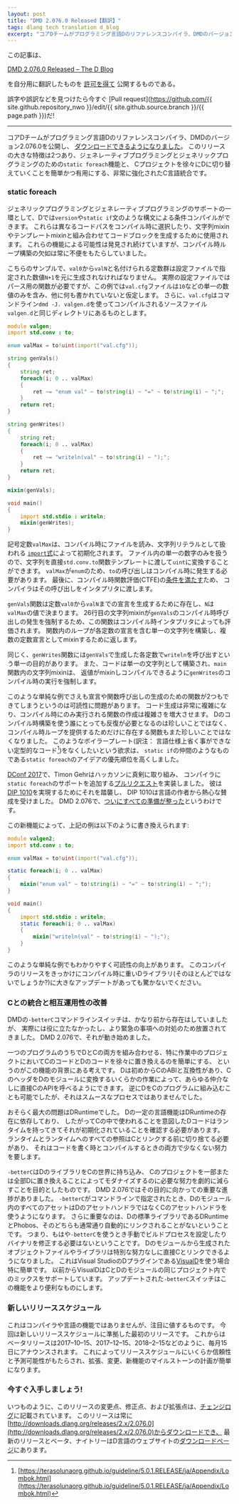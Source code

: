 ```yaml
---
layout: post
title: "DMD 2.076.0 Released【翻訳】"
tags: dlang tech translation d_blog
excerpt: "コアDチームがプログラミング言語Dのリファレンスコンパイラ、DMDのバージョン2.076.0を公開し、 ダウンロードできるようになりました。 このリリースの大きな特徴は2つあり、ジェネレーティブプログラミングとジェネリックプログラミングのためのstatic foreach機能と、 Cプロジェクトを徐々にDに切り替えていくことを簡単かつ有用にする、非常に強化されたC言語統合です。"
---
```


この記事は、

[DMD 2.076.0 Released – The D Blog](https://dlang.org/blog/2017/09/01/dmd-2-076-0-released/)

を自分用に翻訳したものを
[許可を得て](http://dlang.org/blog/2017/06/16/life-in-the-fast-lane/#comment-1631)
公開するものである。

誤字や誤訳などを見つけたら今すぐ
[Pull request](https://github.com/{{ site.github.repository_nwo }}/edit/{{ site.github.source.branch }}/{{ page.path }})だ!

---

コアDチームがプログラミング言語Dのリファレンスコンパイラ、DMDのバージョン2.076.0を公開し、
[ダウンロードできるようになりました](https://dlang.org/changelog/2.076.0.html)。
このリリースの大きな特徴は2つあり、ジェネレーティブプログラミングとジェネリックプログラミングのための`static foreach`機能と、
Cプロジェクトを徐々にDに切り替えていくことを簡単かつ有用にする、非常に強化されたC言語統合です。

### static foreach

ジェネリックプログラミングとジェネレーティブプログラミングのサポートの一環として、Dでは`version`や`static if`文のような構文による条件コンパイルができます。
これらは異なるコードパスをコンパイル時に選択したり、文字列mixinやテンプレートmixinと組み合わせてコードブロックを生成するために使用されます。
これらの機能による可能性は発見され続けていますが、コンパイル時ループ構築の欠如は常に不便をもたらしていました。

こちらのサンプルで、`val0`から`valN`と名付けられる定数群は設定ファイルで指定された数値`N+1`を元に生成されなければなりません。
実際の設定ファイルではパース用の関数が必要ですが、この例では`val.cfg`ファイルは`10`などの単一の数値のみを含み、他に何も書かれていないと仮定します。
さらに、`val.cfg`はコマンドライン`dmd -J. valgen.d`を使ってコンパイルされるソースファイル`valgen.d`と同じディレクトリにあるものとします。

```d
module valgen;
import std.conv : to;

enum valMax = to!uint(import("val.cfg"));

string genVals() 
{
    string ret;
    foreach(i; 0 .. valMax) 
    {
        ret ~= "enum val" ~ to!string(i) ~ "=" ~ to!string(i) ~ ";";
    }
    return ret;
}

string genWrites() 
{
    string ret;
    foreach(i; 0 .. valMax) 
    {
        ret ~= "writeln(val" ~ to!string(i) ~ ");";
    }
    return ret;
}

mixin(genVals);

void main() 
{
    import std.stdio : writeln;
    mixin(genWrites);
}
```

記号定数`valMax`は、コンパイル時にファイルを読み、文字列リテラルとして扱われる
[`import`式](https://dlang.org/spec/expression.html#import_expressions)によって初期化されます。
ファイル内の単一の数字のみを扱うので、文字列を直接`std.conv.to`関数テンプレートに渡して`uint`に変換することができます。
`valMax`が`enum`のため、`to`の呼び出しはコンパイル時に発生する必要があります。
最後に、コンパイル時関数評価(CTFE)の[条件を満たす](https://dlang.org/spec/function.html#interpretation)ため、
コンパイラはその呼び出しをインタプリタに渡します。

`genVals`関数は定数`val0`から`valN`までの宣言を生成するために存在し、`N`は`valMax`の値で決まります。
26行目の文字列mixinが`genVals`のコンパイル時呼び出しの発生を強制するため、この関数はコンパイル時インタプリタによっても評価されます。
関数内のループが各定数の宣言を含む単一の文字列を構築し、複数の定数宣言としてmixinするために返します。

同じく、`genWrites`関数には`genVals`で生成した各定数で`writeln`を呼び出すという単一の目的があります。
また、コードは単一の文字列として構築され、`main`関数内の文字列mixinは、
返値がmixinしコンパイルできるように`genWrites`のコンパイル時の実行を強制します。

このような単純な例でさえも宣言や関数呼び出しの生成のための関数が2つもできてしまうというのは可読性に問題があります。
コード生成は非常に複雑になり、コンパイル時にのみ実行される関数の作成は複雑さを増大させます。
Dのコンパイル時構築を使う誰にとっても反復が必要となるのは珍しいことではなく、
コンパイル時ループを提供するためだけに存在する関数もまた珍しいことではなくなりました。
このようなボイラープレート(訳注： 言語仕様上省く事ができない定型的なコード[^1])をなくしたいという欲求は、
`static if`の仲間のようなものである`static foreach`のアイデアの優先順位を高くしました。

[^1]: [https://terasolunaorg.github.io/guideline/5.0.1.RELEASE/ja/Appendix/Lombok.html](https://terasolunaorg.github.io/guideline/5.0.1.RELEASE/ja/Appendix/Lombok.html)

[DConf 2017](http://dconf.org/2017/index.html)で、Timon Gehrはハッカソンに真剣に取り組み、
コンパイラに`static foreach`のサポートを追加する[プルリクエスト](https://github.com/dlang/dmd/pull/6760)を実装しました。
彼は[DIP 1010](https://github.com/dlang/DIPs/blob/master/DIPs/DIP1010.md)を実現するためにそれを踏襲し、
DIP 1010は言語の作者から熱心な賛成を受けました。
DMD 2.076で、[ついにすべての準備が整った](https://dlang.org/changelog/2.076.0.html#staticforeach)というわけです。

この新機能によって、上記の例は以下のように書き換えられます:

```d
module valgen2;
import std.conv : to;

enum valMax = to!uint(import("val.cfg"));

static foreach(i; 0 .. valMax) 
{
    mixin("enum val" ~ to!string(i) ~ "=" ~ to!string(i) ~ ";");
}

void main() 
{
    import std.stdio : writeln;
    static foreach(i; 0 .. valMax) 
    {
        mixin("writeln(val" ~ to!string(i) ~ ");");
    }
}
```

このような単純な例でもわかりやすく可読性の向上があります。
このコンパイラのリリースをきっかけにコンパイル時に重いDライブラリ(そのほとんどではないでしょうか?)に大きなアップデートがあっても驚かないでください。
 
### Cとの統合と相互運用性の改善

DMDの`-betterC`コマンドラインスイッチは、かなり前から存在はしていましたが、
実際には役に立たなかったし、より緊急の事項への対処のため放置されてきました。
DMD 2.076で、それが動き始めました。
 
一つのプログラムのうちでDとCの両方を組み合わせる、特に作業中のプロジェクトにおいてCのコードとDのコードを徐々に置き換えるのを簡単にする、
というのがこの機能の背景にある考えです。
Dは初めからCのABIと互換性があり、CのヘッダをDのモジュールに変換するいくらかの作業によって、あらゆる仲介なしに直接CのAPIを呼べるようにできます。
逆にDをCのプログラムに組み込むことも可能でしたが、それはスムースなプロセスではありませんでした。

おそらく最大の問題はDRuntimeでした。
Dの一定の言語機能はDRuntimeの存在に依存しており、
したがってCの中で使われることを意図したDコードはランタイムを持ってきてそれが初期化されていることを確認する必要があります。
ランタイムとランタイムへのすべての参照はCとリンクする前に切り捨てる必要があり、
それはコードを書く時とコンパイルするときの両方で少なくない努力を要します。

`-betterC`はDのライブラリをCの世界に持ち込み、
Cのプロジェクトを一部または全部Dに置き換えることによってモダナイズするのに必要な努力を劇的に減らすことを目的としたものです。
DMD 2.076ではその目的に向かっての重要な進捗がありました。
`-betterC`がコマンドラインで指定されたとき、Dのモジュール内のすべてのアセットはDのアセットハンドラではなくCのアセットハンドラを使うようになります。
さらに重要なのは、Dの標準ライブラリであるDRuntimeとPhobos、そのどちらも通常通り自動的にリンクされることがないということです。
つまり、もはや`-betterC`を使うとき手動でビルドプロセスを設定したりバイナリを修正する必要はないということです。
Dのモジュールから生成されたオブジェクトファイルやライブラリは特別な努力なしに直接Cとリンクできるようになりました。
これはVisual StudioのDプラグインである[VisualD](http://rainers.github.io/visuald/visuald/StartPage.html)を使う場合特に簡単です。
以前からVisualDはCとDのモジュールの同じプロジェクト内でのミックスをサポートしています。
アップデートされた`-betterC`スイッチはこの機能をより便利なものにします。

### 新しいリリーススケジュール

これはコンパイラや言語の機能ではありませんが、注目に値するものです。
今回は新しいリリーススケジュールに準拠した最初のリリースです。
これからはベータリリースは2017–10–15、2017–12–15、2018–2–15などのように、毎月15日にアナウンスされます。
これによってリリーススケジュールにいくらか信頼性と予測可能性がもたらされ、拡張、変更、新機能のマイルストーンの計画が簡単になります。

### 今すぐ入手しましょう!

いつものように、このリリースの変更点、修正点、および拡張点は、[チェンジログ](https://dlang.org/changelog/2.076.0.html)に記載されています。
このリリースは常に[http://downloads.dlang.org/releases/2.x/2.076.0](http://downloads.dlang.org/releases/2.x/2.076.0)からダウンロードでき、
最新のリリースとベータ、ナイトリーはD言語のウェブサイトの[ダウンロードページ](https://dlang.org/download.html)にあります。
